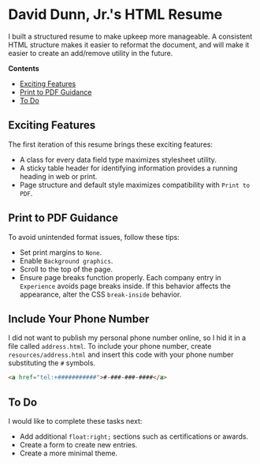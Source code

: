 # David Dunn, Jr.'s HTML Resume

I built a structured resume to make upkeep more manageable. A consistent HTML structure makes it easier to reformat the document, and will make it easier to create an add/remove utility in the future.

**Contents**
- [Exciting Features](#exciting-features)
- [Print to PDF Guidance](#print-to-pdf-guidance)
- [To Do](#to-do)


## Exciting Features

The first iteration of this resume brings these exciting features:

- A class for every data field type maximizes stylesheet utility.
- A sticky table header for identifying information provides a running heading in web or print.
- Page structure and default style maximizes compatibility with `Print to PDF`.

## Print to PDF Guidance

To avoid unintended format issues, follow these tips:

- Set print margins to `None`.
- Enable `Background graphics`.
- Scroll to the top of the page.
- Ensure page breaks function properly.  Each company entry in `Experience` avoids page breaks inside.  If this behavior affects the appearance, alter the CSS `break-inside` behavior.

## Include Your Phone Number

I did not want to publish my personal phone number online, so I hid it in a file called `address.html`. To include your phone number, create `resources/address.html` and insert this code with your phone number substituting the `#` symbols.

```html
<a href="tel:+###########">#-###-###-####</a>
```

## To Do

I would like to complete these tasks next:

- Add additional `float:right;` sections such as certifications or awards.
- Create a form to create new entries.
- Create a more minimal theme.

<!--Had some trouble with git credentials. Testing to see if it works now.-->
